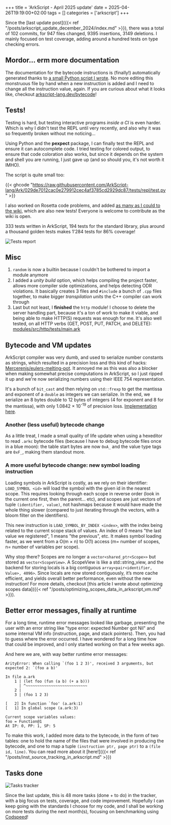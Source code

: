 +++
title = 'ArkScript - April 2025 update'
date = 2025-04-26T19:19:00+02:00
tags = []
categories = ['arkscript']
+++

Since the [last update post]({{< ref "/posts/arkscript_update_december_2024/index.md" >}}), there was a total of 102 commits, for 947 files changed, 9395 insertions, 3149 deletions. I mainly focused on test coverage, adding around a hundred tests on type checking errors.

## Mordor... erm more documentation

The documentation for the bytecode instructions is (finally!) automatically generated thanks to [a small Python script I wrote](https://github.com/ArkScript-lang/Ark/blob/f62ca46c7dcebeabc3bdc6a0cd62d3352a61eae3/docs/gen_instructions_documentation.py). No more editing this monstruous file by hand when a new instruction is added and I need to change all the instruction value, again. If you are curious about what it looks like, checkout [arkscript-lang.dev/bytecode](https://arkscript-lang.dev/bytecode.html#instructions)!

## Tests!

Testing is hard, but testing interactive programs *inside a CI* is even harder. Which is why I didn't test the REPL until very recently, and also why it was so frequently broken without me noticing...

Using Python and the **pexpect** package, I can finally test the REPL and ensure it can autocomplete code. I tried testing for colored output, to ensure that code coloration also works, but since it depends on the system and shell you are running, I just gave up (and so should you, it's not worth it IMHO).

The script is quite small too:

{{< ghcode "https://raw.githubusercontent.com/ArkScript-lang/Ark/029de7012cac0e279912cec4af3785cd2929dc87/tests/repl/test.py" >}}

I also worked on Rosetta code problems, and added [as many as I could to the wiki](https://rosettacode.org/wiki/Category:ArkScript), which are also new tests! Everyone is welcome to contribute as the wiki is open.

333 tests written in ArkScript, 194 tests for the standard library, plus around a thousand golden tests makes 1'284 tests for 86% coverage!

![Tests report](/tests_report.png)

## Misc

1. `random` is now a builtin because I couldn't be bothered to import a module anymore
2. I added a *unity build* option, which helps compiling the project faster, allows more compiler side optimizations, and helps detecting ODR violations. It basically creates 3 files and `#include` a bunch of `.cpp` files together, to make bigger *transpilation units* the C++ compiler can work through
3. Last but not least, I **finished** the `http` module! I choose to delete the server handling part, because it's a ton of work to make it viable, and being able to make HTTP(S) requests was enough for me. It's also well tested, on all HTTP verbs (GET, POST, PUT, PATCH, and DELETE): [modules/src/http/tests/main.ark](https://github.com/ArkScript-lang/modules/blob/1438b399a5b6976339d3a194bbb0385a2043896e/src/http/tests/main.ark)

## Bytecode and VM updates

ArkScript compiler was very dumb, and used to serialize number constants as strings, which resulted in a precision loss and this kind of hacks: [Mercerenis/eulers-melting-pot](https://github.com/Mercerenies/eulers-melting-pot/blob/edc6a12d1619dc8ffce679f9babbd5488170a3f9/problem142.ark#L9-L12). It annoyed me as this was also a blocker when making somewhat precise computations in ArkScript, so I just ripped it up and we're now serializing numbers using their IEEE 754 representation.

It's a bunch of `bit_cast` and then relying on `std::frexp` to get the mantissa and exponent of a `double` as integers we can serialize. In the end, we serialize an 8 bytes double to 12 bytes of integers (4 for exponent and 8 for the mantissa), with only 1.0842 &times; 10<sup>-19</sup> of precision loss. [Implementation here](https://github.com/ArkScript-lang/Ark/blob/d99cdb467dd0a084e28507a6f4c4f4f25d8d01bc/include/Ark/Compiler/Serialization/IEEE754Serializer.hpp).

### Another (less useful) bytecode change

As a little treat, I made a small quality of life update when using a hexeditor to read `.arkc` bytecode files (because I have to debug bytecode files once in a blue moon): the table start bytes are now `0xA_` and the value type tags are `0xF_`, making them standout more.

### A more useful bytecode change: new symbol loading instruction

Loading symbols in ArkScript is costly, as we rely on their identifier: `LOAD_SYMBOL <id>` will load the symbol with the given id in the nearest scope. This requires looking through each scope in reverse order (look in the current one first, then the parent... etc), and scopes are just vectors of tuple `(identifier, value)`, not hashmaps because it would have made the whole thing slower (compared to just iterating through the vectors, with a bloom filter on the identifiers).

This new instruction is `LOAD_SYMBOL_BY_INDEX <index>`, with the index being related to the current scope stack of values. An index of 0 means "the last value we registered", 1 means "the previous", etc. It makes symbol loading faster, as we went from a O(m &times; n) to O(1) access (m= number of scopes, n= number of variables per scope).

Why stop there? Scopes are no longer a `vector<shared_ptr<Scope>>` but stored as `vector<ScopeView>`. A ScopeView is like a std::string_view, and the backend for storing locals is a big contiguous `array<pair<identifier, Value>, 4096>`. Since locals are now stored contiguously, it’s more cache efficient, and yields overall better performance, even without the new instruction! For more details, checkout [this article I wrote about optimizing scopes data]({{< ref "/posts/optimizing_scopes_data_in_arkscript_vm.md" >}}).

## Better error messages, finally at runtime

For a long time, runtime error messages looked like garbage, presenting the user with an error string like "type error: expected Number got Nil" and some internal VM info (instruction, page, and stack pointers). Then, you had to guess where the error occurred. I have wondered for a long time how that could be improved, and I only started working on that a few weeks ago.

And here we are, with way better runtime error messages:

```
ArityError: When calling `(foo 1 2 3)', received 3 arguments, but expected 2: `(foo a b)'

In file a.ark
    1 | (let foo (fun (a b) (+ a b)))
      | ^~~~~~~~~~~~~~~~~~~~~~~~~~~~
    2 |
    3 | (foo 1 2 3)

[   2] In function `foo' (a.ark:1)
[   1] In global scope (a.ark:3)

Current scope variables values:
foo = Function@1
At IP: 0, PP: 1, SP: 5
```

To make this work, I added more data to the bytecode, in the form of two tables: one to hold the name of the files that were involved in producing the bytecode, and one to map a tuple `(instruction ptr, page ptr)` to a `(file id, line)`. You can read more about it [here!]({{< ref "/posts/inst_source_tracking_in_arkscript.md" >}})
## Tasks done

![Tasks tracker](/task_tracker.png)

Since the last update, this is 48 more tasks (done + to do) in the tracker, with a big focus on tests, coverage, and code improvement. Hopefully I can keep going with the standards I choose for my code, and I shall be working on more tests during the next month(s), focusing on benchmarking using [Codspeed](https://codspeed.io)!


